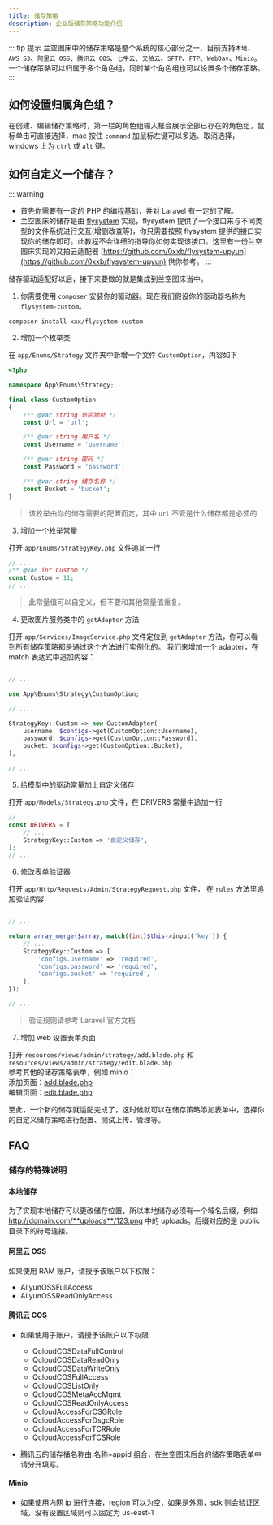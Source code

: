 ```yaml
---
title: 储存策略
description: 企业版储存策略功能介绍
---
```


::: tip 提示
兰空图床中的储存策略是整个系统的核心部分之一，目前支持`本地`、`AWS S3`、`阿里云 OSS`、`腾讯云 COS`、`七牛云`、`又拍云`、`SFTP`、`FTP`、`WebDav`、`Minio`。
一个储存策略可以归属于多个角色组，同时某个角色组也可以设置多个储存策略。
:::

## 如何设置归属角色组？
在创建、编辑储存策略时，第一栏的角色组输入框会展示全部已存在的角色组，鼠标单击可直接选择，mac 按住 `command` 加鼠标左键可以多选、取消选择，windows 上为 `ctrl` 或 `alt` 键。

## 如何自定义一个储存？
::: warning
- 首先你需要有一定的 PHP 的编程基础，并对 Laravel 有一定的了解。
- 兰空图床的储存是由 [flysystem](https://flysystem.thephpleague.com/) 实现，flysystem 提供了一个接口来与不同类型的文件系统进行交互(增删改查等)，你只需要按照 flysystem 提供的接口实现你的储存即可。此教程不会详细的指导你如何实现该接口。这里有一份兰空图床实现的又拍云适配器 [https://github.com/0xxb/flysystem-upyun](https://github.com/0xxb/flysystem-upyun) 供你参考。
  :::

储存驱动适配好以后，接下来要做的就是集成到兰空图床当中。

1. 你需要使用 `composer` 安装你的驱动器。现在我们假设你的驱动器名称为 `flysystem-custom`。

`composer install xxx/flysystem-custom`

2. 增加一个枚举类

在 `app/Enums/Strategy` 文件夹中新增一个文件 `CustomOption`，内容如下

```php
<?php

namespace App\Enums\Strategy;

final class CustomOption
{
    /** @var string 访问地址 */
    const Url = 'url';

    /** @var string 用户名 */
    const Username = 'username';

    /** @var string 密码 */
    const Password = 'password';

    /** @var string 储存名称 */
    const Bucket = 'bucket';
}
```

> 该枚举由你的储存需要的配置而定，其中 `url` 不管是什么储存都是必须的

3. 增加一个枚举常量

打开 `app/Enums/StrategyKey.php` 文件追加一行
```php
// ...
/** @var int Custom */
const Custom = 11;
// ...
```

> 此常量值可以自定义，但不要和其他常量值重复。

4. 更改图片服务类中的 `getAdapter` 方法

打开 `app/Services/ImageService.php` 文件定位到 `getAdapter` 方法，你可以看到所有储存策略都是通过这个方法进行实例化的。
我们来增加一个 adapter，在 match 表达式中追加内容：
```php

// ...

use App\Enums\Strategy\CustomOption;

// ....

StrategyKey::Custom => new CustomAdapter(
    username: $configs->get(CustomOption::Username),
    password: $configs->get(CustomOption::Password),
    bucket: $configs->get(CustomOption::Bucket),
),

// ...
```

5. 给模型中的驱动常量加上自定义储存

打开 `app/Models/Strategy.php` 文件，在 DRIVERS 常量中追加一行

```php
// ...
const DRIVERS = [
    // ...
    StrategyKey::Custom => '自定义储存',
];
// ...
```

6. 修改表单验证器

打开 `app/Http/Requests/Admin/StrategyRequest.php` 文件， 在 `rules` 方法里追加验证内容

```php

// ...

return array_merge($array, match((int)$this->input('key')) {
    // ...
    StrategyKey::Custom => [
        'configs.username' => 'required',
        'configs.password' => 'required',
        'configs.bucket' => 'required',
    ],
});

// ...

```

> 验证规则请参考 Laravel 官方文档

7. 增加 web 设置表单页面

打开 `resources/views/admin/strategy/add.blade.php` 和 `resources/views/admin/strategy/edit.blade.php`  
参考其他的储存策略表单，例如 minio：  
添加页面：[add.blade.php](https://github.com/lsky-org/lsky-pro/blob/d428d535f571550ae1bf222672c4611ad93a0238/resources/views/admin/strategy/add.blade.php#L272-L297)  
编辑页面：[edit.blade.php](https://github.com/lsky-org/lsky-pro/blob/d428d535f571550ae1bf222672c4611ad93a0238/resources/views/admin/strategy/edit.blade.php#L293-L320)

至此，一个新的储存就适配完成了，这时候就可以在储存策略添加表单中，选择你的自定义储存策略进行配置、测试上传、管理等。

## FAQ
### 储存的特殊说明

#### 本地储存
为了实现本地储存可以更改储存位置，所以本地储存必须有一个域名后缀，例如 http://domain.com/**uploads**/123.png 中的 uploads。后缀对应的是 public 目录下的符号连接。

#### 阿里云 OSS
如果使用 RAM 账户，请授予该账户以下权限：
- AliyunOSSFullAccess
- AliyunOSSReadOnlyAccess

#### 腾讯云 COS
- 如果使用子账户，请授予该账户以下权限
    - QcloudCOSDataFullControl
    - QcloudCOSDataReadOnly
    - QcloudCOSDataWriteOnly
    - QcloudCOSFullAccess
    - QcloudCOSListOnly
    - QcloudCOSMetaAccMgmt
    - QcloudCOSReadOnlyAccess
    - QcloudAccessForCSGRole
    - QcloudAccessForDsgcRole
    - QcloudAccessForTCRRole
    - QcloudAccessForTCSRole

- 腾讯云的储存桶名称由 名称+appid 组合，在兰空图床后台的储存策略表单中请分开填写。

#### Minio
- 如果使用内网 ip 进行连接，region 可以为空，如果是外网，sdk 则会验证区域，没有设置区域则可以固定为 us-east-1
